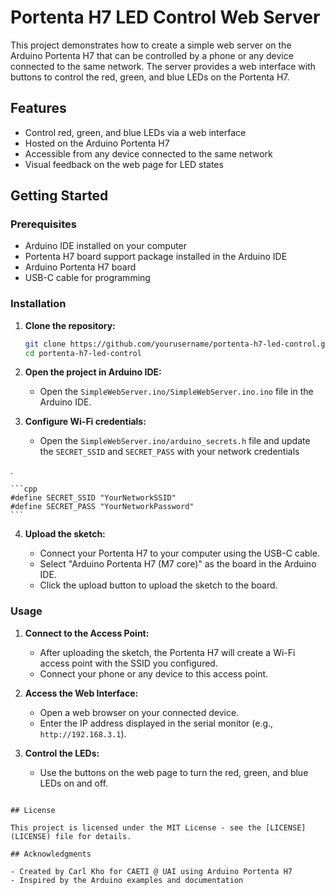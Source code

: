 # Portenta H7 LED Control Web Server

This project demonstrates how to create a simple web server on the Arduino Portenta H7 that can be controlled by a phone or any device connected to the same network. The server provides a web interface with buttons to control the red, green, and blue LEDs on the Portenta H7.

## Features

- Control red, green, and blue LEDs via a web interface
- Hosted on the Arduino Portenta H7
- Accessible from any device connected to the same network
- Visual feedback on the web page for LED states

## Getting Started

### Prerequisites

- Arduino IDE installed on your computer
- Portenta H7 board support package installed in the Arduino IDE
- Arduino Portenta H7 board
- USB-C cable for programming

### Installation

1. **Clone the repository:**

    ```sh
    git clone https://github.com/yourusername/portenta-h7-led-control.git
    cd portenta-h7-led-control
    ```

2. **Open the project in Arduino IDE:**

    - Open the `SimpleWebServer.ino/SimpleWebServer.ino.ino` file in the Arduino IDE.

3. **Configure Wi-Fi credentials:**

    - Open the `SimpleWebServer.ino/arduino_secrets.h` file and update the `SECRET_SSID` and `SECRET_PASS` with your network credentials

.



    ```cpp
    #define SECRET_SSID "YourNetworkSSID"
    #define SECRET_PASS "YourNetworkPassword"
    ```

4. **Upload the sketch:**

    - Connect your Portenta H7 to your computer using the USB-C cable.
    - Select "Arduino Portenta H7 (M7 core)" as the board in the Arduino IDE.
    - Click the upload button to upload the sketch to the board.

### Usage

1. **Connect to the Access Point:**

    - After uploading the sketch, the Portenta H7 will create a Wi-Fi access point with the SSID you configured.
    - Connect your phone or any device to this access point.

2. **Access the Web Interface:**

    - Open a web browser on your connected device.
    - Enter the IP address displayed in the serial monitor (e.g., `http://192.168.3.1`).

3. **Control the LEDs:**

    - Use the buttons on the web page to turn the red, green, and blue LEDs on and off.


```

## License

This project is licensed under the MIT License - see the [LICENSE](LICENSE) file for details.

## Acknowledgments

- Created by Carl Kho for CAETI @ UAI using Arduino Portenta H7
- Inspired by the Arduino examples and documentation
